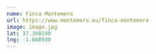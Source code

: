 ```yaml
---
name: Finca Montemero
url: https://www.montemero.eu/finca-montemero
image: image.jpg
lat: 37.360240
lng: -1.660930
---
```


